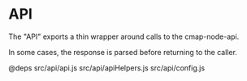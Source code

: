 # API

The "API" exports a thin wrapper around calls to the cmap-node-api.

In some cases, the response is parsed before returning to the caller.

@deps
src/api/api.js
src/api/apiHelpers.js
src/api/config.js
